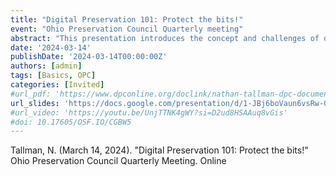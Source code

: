```yaml
---
title: "Digital Preservation 101: Protect the bits!"
event: "Ohio Preservation Council Quarterly meeting"
abstract: "This presentation introduces the concept and challenges of digital preservation, which is the process of ensuring the long-term accessibility and usability of digital content. It covers the main aspects of digital preservation, such as technology, organization, resources, standards, and good practices. It also presents the OAIS reference model and the operating principles for managing digital content over time. This presentation aims to raise awareness and provide guidance."
date: '2024-03-14'
publishDate: '2024-03-14T00:00:00Z'
authors: [admin]
tags: [Basics, OPC]
categories: [Invited]
#url_pdf: 'https://www.dpconline.org/doclink/nathan-tallman-dpc-documentation-git-2023/eyJ0eXAiOiJKV1QiLCJhbGciOiJIUzI1NiJ9.eyJzdWIiOiJuYXRoYW4tdGFsbG1hbi1kcGMtZG9jdW1lbnRhdGlvbi1naXQtMjAyMyIsImlhdCI6MTY5NDY4NDUzNCwiZXhwIjoxNjk0NzcwOTM0fQ.4DkGwfy7d8u4R3r4F14DnF3Dz4ftSXcZ3GM3u8lBA98'
url_slides: 'https://docs.google.com/presentation/d/1-JBj6boVaun6vsRw-GAGrrPOLND3Emk-3jqVUgQpuSc/edit?usp=sharing'
#url_video: 'https://youtu.be/UnjTTNK4gWY?si=D2ud8HSAAuq8vGis'
#doi: 10.17605/OSF.IO/CGBW5
---
```

Tallman, N. (March 14, 2024). "Digital Preservation 101: Protect the bits!" Ohio Preservation Council Quarterly Meeting. Online